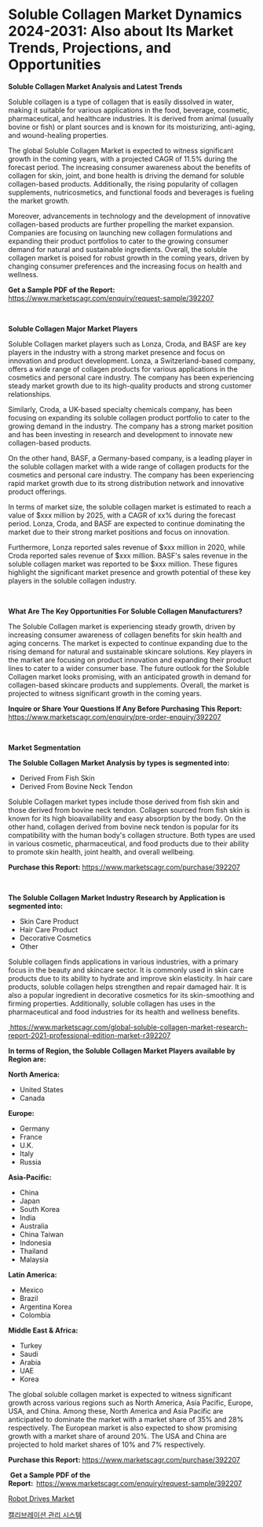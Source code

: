 <p><h1>Soluble Collagen Market Dynamics 2024-2031: Also about Its Market Trends, Projections, and Opportunities</h1></p><p><strong>Soluble Collagen Market Analysis and Latest Trends</strong></p>
<p><p>Soluble collagen is a type of collagen that is easily dissolved in water, making it suitable for various applications in the food, beverage, cosmetic, pharmaceutical, and healthcare industries. It is derived from animal (usually bovine or fish) or plant sources and is known for its moisturizing, anti-aging, and wound-healing properties.</p><p>The global Soluble Collagen Market is expected to witness significant growth in the coming years, with a projected CAGR of 11.5% during the forecast period. The increasing consumer awareness about the benefits of collagen for skin, joint, and bone health is driving the demand for soluble collagen-based products. Additionally, the rising popularity of collagen supplements, nutricosmetics, and functional foods and beverages is fueling the market growth.</p><p>Moreover, advancements in technology and the development of innovative collagen-based products are further propelling the market expansion. Companies are focusing on launching new collagen formulations and expanding their product portfolios to cater to the growing consumer demand for natural and sustainable ingredients. Overall, the soluble collagen market is poised for robust growth in the coming years, driven by changing consumer preferences and the increasing focus on health and wellness.</p></p>
<p><strong>Get a Sample PDF of the Report:&nbsp;</strong> <a href="https://www.marketscagr.com/enquiry/request-sample/392207">https://www.marketscagr.com/enquiry/request-sample/392207</a></p>
<p>&nbsp;</p>
<p><strong>Soluble Collagen Major Market Players</strong></p>
<p><p>Soluble Collagen market players such as Lonza, Croda, and BASF are key players in the industry with a strong market presence and focus on innovation and product development. Lonza, a Switzerland-based company, offers a wide range of collagen products for various applications in the cosmetics and personal care industry. The company has been experiencing steady market growth due to its high-quality products and strong customer relationships.</p><p>Similarly, Croda, a UK-based specialty chemicals company, has been focusing on expanding its soluble collagen product portfolio to cater to the growing demand in the industry. The company has a strong market position and has been investing in research and development to innovate new collagen-based products.</p><p>On the other hand, BASF, a Germany-based company, is a leading player in the soluble collagen market with a wide range of collagen products for the cosmetics and personal care industry. The company has been experiencing rapid market growth due to its strong distribution network and innovative product offerings.</p><p>In terms of market size, the soluble collagen market is estimated to reach a value of $xxx million by 2025, with a CAGR of xx% during the forecast period. Lonza, Croda, and BASF are expected to continue dominating the market due to their strong market positions and focus on innovation.</p><p>Furthermore, Lonza reported sales revenue of $xxx million in 2020, while Croda reported sales revenue of $xxx million. BASF's sales revenue in the soluble collagen market was reported to be $xxx million. These figures highlight the significant market presence and growth potential of these key players in the soluble collagen industry.</p></p>
<p>&nbsp;</p>
<p><strong>What Are The Key Opportunities For Soluble Collagen Manufacturers?</strong></p>
<p><p>The Soluble Collagen market is experiencing steady growth, driven by increasing consumer awareness of collagen benefits for skin health and aging concerns. The market is expected to continue expanding due to the rising demand for natural and sustainable skincare solutions. Key players in the market are focusing on product innovation and expanding their product lines to cater to a wider consumer base. The future outlook for the Soluble Collagen market looks promising, with an anticipated growth in demand for collagen-based skincare products and supplements. Overall, the market is projected to witness significant growth in the coming years.</p></p>
<p><strong>Inquire or Share Your Questions If Any Before Purchasing This Report:</strong> <a href="https://www.marketscagr.com/enquiry/pre-order-enquiry/392207">https://www.marketscagr.com/enquiry/pre-order-enquiry/392207</a></p>
<p>&nbsp;</p>
<p><strong>Market Segmentation</strong></p>
<p><strong>The Soluble Collagen Market Analysis by types is segmented into:</strong></p>
<p><ul><li>Derived From Fish Skin</li><li>Derived From Bovine Neck Tendon</li></ul></p>
<p><p>Soluble Collagen market types include those derived from fish skin and those derived from bovine neck tendon. Collagen sourced from fish skin is known for its high bioavailability and easy absorption by the body. On the other hand, collagen derived from bovine neck tendon is popular for its compatibility with the human body's collagen structure. Both types are used in various cosmetic, pharmaceutical, and food products due to their ability to promote skin health, joint health, and overall wellbeing.</p></p>
<p><strong>Purchase this Report:&nbsp;</strong><a href="https://www.marketscagr.com/purchase/392207">https://www.marketscagr.com/purchase/392207</a></p>
<p>&nbsp;</p>
<p><strong>The Soluble Collagen Market Industry Research by Application is segmented into:</strong></p>
<p><ul><li>Skin Care Product</li><li>Hair Care Product</li><li>Decorative Cosmetics</li><li>Other</li></ul></p>
<p><p>Soluble collagen finds applications in various industries, with a primary focus in the beauty and skincare sector. It is commonly used in skin care products due to its ability to hydrate and improve skin elasticity. In hair care products, soluble collagen helps strengthen and repair damaged hair. It is also a popular ingredient in decorative cosmetics for its skin-smoothing and firming properties. Additionally, soluble collagen has uses in the pharmaceutical and food industries for its health and wellness benefits.</p></p>
<p><a href="https://www.marketscagr.com/global-soluble-collagen-market-research-report-2021-professional-edition-market-r392207">&nbsp;https://www.marketscagr.com/global-soluble-collagen-market-research-report-2021-professional-edition-market-r392207</a></p>
<p><strong>In terms of Region, the Soluble Collagen Market Players available by Region are:</strong></p>
<p>
    <p> <strong> North America: </strong>
        <ul>
            <li>United States</li>
            <li>Canada</li>
        </ul>
        </p> 
    <p> <strong> Europe: </strong>
        <ul>
            <li>Germany</li>
            <li>France</li>
            <li>U.K.</li>
            <li>Italy</li>
            <li>Russia</li>
        </ul>
        </p> 
    <p> <strong> Asia-Pacific: </strong>
        <ul>
            <li>China</li>
            <li>Japan</li>
            <li>South Korea</li>
            <li>India</li>
            <li>Australia</li>
            <li>China Taiwan</li>
            <li>Indonesia</li>
            <li>Thailand</li>
            <li>Malaysia</li>
        </ul>
        </p> 
    <p> <strong> Latin America: </strong>
        <ul>
            <li>Mexico</li>
            <li>Brazil</li>
            <li>Argentina Korea</li>
            <li>Colombia</li>
        </ul>
        </p> 
    <p> <strong> Middle East & Africa: </strong>
        <ul>
            <li>Turkey</li>
            <li>Saudi</li>
            <li>Arabia</li>
            <li>UAE</li>
            <li>Korea</li>
        </ul>
    </p>
    </p>
<p><p>The global soluble collagen market is expected to witness significant growth across various regions such as North America, Asia Pacific, Europe, USA, and China. Among these, North America and Asia Pacific are anticipated to dominate the market with a market share of 35% and 28% respectively. The European market is also expected to show promising growth with a market share of around 20%. The USA and China are projected to hold market shares of 10% and 7% respectively.</p></p>
<p><strong>Purchase this Report: </strong><a href="https://www.marketscagr.com/purchase/392207">https://www.marketscagr.com/purchase/392207</a></p>
<p>&nbsp;<strong>Get a Sample PDF of the Report:&nbsp;&nbsp;</strong><a href="https://www.marketscagr.com/enquiry/request-sample/392207">https://www.marketscagr.com/enquiry/request-sample/392207</a></p>
<p><strong></strong></p>
<p><p><a href="https://github.com/daveutchsj/Market-Research-Report-List-1/blob/main/robot-drives-market.md">Robot Drives Market</a></p><p><a href="https://github.com/wallacBahrtyinger567686/Market-Research-Report-List-2/blob/main/33454861477.md">캘리브레이션 관리 시스템</a></p></p>